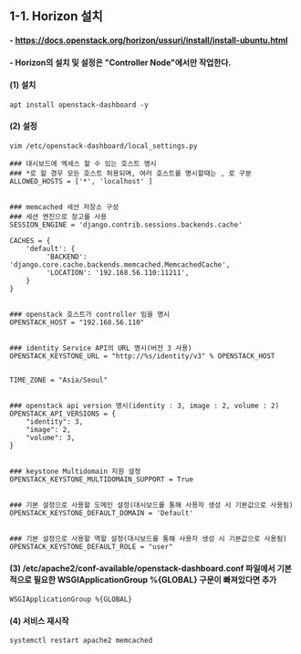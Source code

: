 ## 1-1. Horizon 설치

#### - https://docs.openstack.org/horizon/ussuri/install/install-ubuntu.html

#### - Horizon의 설치 및 설정은 "Controller Node"에서만 작업한다.

#### (1) 설치
```
apt install openstack-dashboard -y
```

#### (2) 설정
```
vim /etc/openstack-dashboard/local_settings.py

### 대시보드에 엑세스 할 수 있는 호스트 명시 
### *로 할 경우 모든 호스트 허용되며, 여러 호스트를 명시할때는 , 로 구분
ALLOWED_HOSTS = ['*', 'localhost' ]


### memcached 세션 저장소 구성 
### 세션 엔진으로 장고를 사용
SESSION_ENGINE = 'django.contrib.sessions.backends.cache'

CACHES = {
    'default': {
         'BACKEND': 'django.core.cache.backends.memcached.MemcachedCache',
         'LOCATION': '192.168.56.110:11211',
    }
}


### openstack 호스트가 controller 임을 명시
OPENSTACK_HOST = "192.168.56.110"


### identity Service API의 URL 명시(버전 3 사용)
OPENSTACK_KEYSTONE_URL = "http://%s/identity/v3" % OPENSTACK_HOST


TIME_ZONE = "Asia/Seoul"


### openstack api version 명시(identity : 3, image : 2, volume : 2)
OPENSTACK_API_VERSIONS = {
    "identity": 3,
    "image": 2,
    "volume": 3,
}


### keystone Multidomain 지원 설정
OPENSTACK_KEYSTONE_MULTIDOMAIN_SUPPORT = True


### 기본 설정으로 사용할 도메인 설정(대시보드를 통해 사용자 생성 시 기본값으로 사용됨)
OPENSTACK_KEYSTONE_DEFAULT_DOMAIN = 'Default'


### 기본 설정으로 사용할 역할 설정(대시보드를 통해 사용자 생성 시 기본값으로 사용됨)
OPENSTACK_KEYSTONE_DEFAULT_ROLE = "user"
```
#### (3) /etc/apache2/conf-available/openstack-dashboard.conf 파일에서 기본적으로 필요한 WSGIApplicationGroup %{GLOBAL} 구문이 빠져있다면 추가
```
WSGIApplicationGroup %{GLOBAL}
```

#### (4) 서비스 재시작
```
systemctl restart apache2 memcached
```